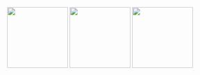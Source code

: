 <div align="center">
  <img height="140em" src="https://github-readme-stats.vercel.app/api?username=vrcvieira&show_icons=true&theme=gruvbox&&include_all_commits=true&count_private=true&hide=issues">
  <img height="140em" src="https://github-readme-stats.vercel.app/api/top-langs/?username=vrcvieira&theme=gruvbox&layout=compact&langs_count=6">
  <a href="https://twitter.com/vrcvieira"><img height="140em" src="https://github-readme-twitter.gazf.vercel.app/api?id=vrcvieira&layout=wide"></a>
</div>
